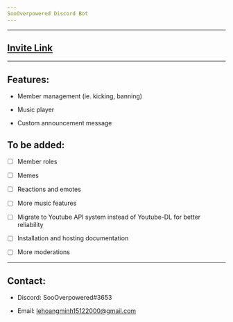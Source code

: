 ```yaml
---
SooOverpowered Discord Bot
---
```


---

## [Invite Link](https://discord.com/api/oauth2/authorize?client_id=678865836513165319&permissions=8&scope=bot)

---

## **Features:**

- Member management (ie. kicking, banning)

- Music player

- Custom announcement message

## **To be added:**

- [ ] Member roles

- [ ] Memes

- [ ] Reactions and emotes

- [ ] More music features

- [ ] Migrate to Youtube API system instead of Youtube-DL for better reliability

- [ ] Installation and hosting documentation

- [ ] More moderations

---

## **Contact:**

- Discord: SooOverpowered#3653

- Email: lehoangminh15122000@gmail.com
